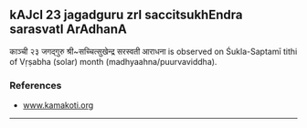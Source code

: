 ## kAJcI 23 jagadguru zrI saccitsukhEndra sarasvatI ArAdhanA

काञ्ची २३ जगद्गुरु श्री~सच्चित्सुखेन्द्र सरस्वती आराधना is observed on Śukla-Saptamī tithi of Vṛṣabha (solar) month (madhyaahna/puurvaviddha).


### References
* www.kamakoti.org

---
